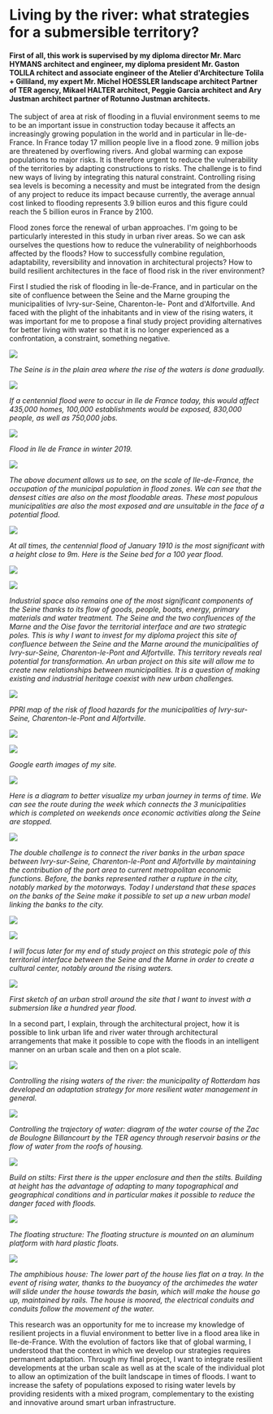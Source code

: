 # Living by the river: what strategies for a submersible territory?

#### First of all, this work is supervised by my diploma director Mr. Marc HYMANS architect and engineer, my diploma president Mr. Gaston TOLILA rchitect and associate engineer of the Atelier d'Architecture Tolila + Gilliland, my expert Mr. Michel HOESSLER landscape architect Partner of TER agency, Mikael HALTER architect, Peggie Garcia architect and Ary Justman architect partner of Rotunno Justman architects.



The subject of area at risk of flooding in a fluvial environment seems to me to be an important issue in construction today because it affects an increasingly growing population in the world and in particular in Île-de-France. In France today 17 million people live in a flood zone. 9 million jobs are threatened by overflowing rivers. And global warming can expose populations to major risks. It is therefore urgent to reduce the vulnerability of the territories by adapting constructions to risks. The challenge is to find new ways of living by integrating this natural constraint. Controlling rising sea levels is becoming a necessity and must be integrated from the design of any project to reduce its impact because currently, the average annual cost linked to flooding represents 3.9 billion euros and this figure could reach the 5 billion euros in France by 2100.


Flood zones force the renewal of urban approaches. I'm going to be particularly interested in this study in urban river areas. So we can ask ourselves the questions how to reduce the vulnerability of neighborhoods affected by the floods? How to successfully combine regulation, adaptability, reversibility and innovation in architectural projects? How to build resilient architectures in the face of flood risk in the river environment?

First I studied the risk of flooding in Île-de-France, and in particular on the site of confluence between the Seine and the Marne grouping the municipalities of Ivry-sur-Seine, Charenton-le- Pont and d'Alfortville. And faced with the plight of the inhabitants and in view of the rising waters, it was important for me to propose a final study project providing alternatives for better living with water so that it is no longer experienced as a confrontation, a constraint, something negative.

![](1.png?raw=true)

_The Seine is in the plain area where the rise of the waters is done gradually._

![](2.png?raw=true)

_If a centennial flood were to occur in Ile de France today, this would affect 435,000 homes, 100,000 establishments would be exposed, 830,000 people, as well as 750,000 jobs._

![](3bis.png?raw=true)

_Flood in Ile de France in winter 2019._

![](4.png?raw=true)

_The above document allows us to see, on the scale of Ile-de-France, the occupation of the municipal population in flood zones. We can see that the densest cities are also on the most floodable areas. These most populous municipalities are also the most exposed and are unsuitable in the face of a potential flood._

![](5.png?raw=true)

_At all times, the centennial flood of January 1910 is the most significant with a height close to 9m. Here is the Seine bed for a 100 year flood._

![](6.png?raw=true)

![](7.png?raw=true)

_Industrial space also remains one of the most significant components of the Seine thanks to its flow of goods, people, boats, energy, primary materials and water treatment. The Seine and the two confluences of the Marne and the Oise favor the territorial interface and are two strategic poles. This is why I want to invest for my diploma project this site of confluence between the Seine and the Marne around the municipalities of Ivry-sur-Seine, Charenton-le-Pont and Alfortville. This territory reveals real potential for transformation. An urban project on this site will allow me to create new relationships between municipalities. It is a question of making existing and industrial heritage coexist with new urban challenges._

![](8.png?raw=true)

_PPRI map of the risk of flood hazards for the municipalities of Ivry-sur-Seine, Charenton-le-Pont and Alfortville._

![](9.png?raw=true)

![](10.png?raw=true)

_Google earth images of my site._

![](11.png?raw=true)

_Here is a diagram to better visualize my urban journey in terms of time. We can see the route during the week which connects the 3 municipalities which is completed on weekends once economic activities along the Seine are stopped._

![](12.png?raw=true)

_The double challenge is to connect the river banks in the urban space between Ivry-sur-Seine, Charenton-le-Pont and Alfortville by maintaining the contribution of the port area to current metropolitan economic functions. Before, the banks represented rather a rupture in the city, notably marked by the motorways. Today I understand that these spaces on the banks of the Seine make it possible to set up a new urban model linking the banks to the city._

![](13.png?raw=true)

![](14.png?raw=true)

_I will focus later for my end of study project on this strategic pole of this territorial interface between the Seine and the Marne in order to create a cultural center, notably around the rising waters._

![](15.png?raw=true)

_First sketch of an urban stroll around the site that I want to invest with a submersion like a hundred year flood._



In a second part, I explain, through the architectural project, how it is possible to link urban life and river water through architectural arrangements that make it possible to cope with the floods in an intelligent manner on an urban scale and then on a plot scale.


![](16.png?raw=true)

_Controlling the rising waters of the river: the municipality of Rotterdam has developed an adaptation strategy for more resilient water management in general._

![](17.png?raw=true)

_Controlling the trajectory of water: diagram of the water course of the Zac de Boulogne Billancourt by the TER agency through reservoir basins or the flow of water from the roofs of housing._

![](18.png?raw=true)

_Build on stilts: First there is the upper enclosure and then the stilts. Building at height has the advantage of adapting to many topographical and geographical conditions and in particular makes it possible to reduce the danger faced with floods._

![](19.png?raw=true)

_The floating structure: The floating structure is mounted on an aluminum platform with hard plastic floats._

![](20.png?raw=true)

_The amphibious house: The lower part of the house lies flat on a tray. In the event of rising water, thanks to the buoyancy of the archimedes the water will slide under the house towards the basin, which will make the house go up, maintained by rails. The house is moored, the electrical conduits and conduits follow the movement of the water._



This research was an opportunity for me to increase my knowledge of resilient projects in a fluvial environment to better live in a flood area like in Ile-de-France.
With the evolution of factors like that of global warming, I understood that the context in which we develop our strategies requires permanent adaptation.
Through my final project, I want to integrate resilient developments at the urban scale as well as at the scale of the individual plot to allow an optimization of the built landscape in times of floods. I want to increase the safety of populations exposed to rising water levels by providing residents with a mixed program, complementary to the existing and innovative around smart urban infrastructure.


